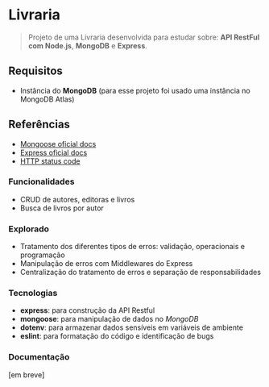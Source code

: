 # Livraria

> Projeto de uma Livraria desenvolvida para estudar sobre: **API RestFul com Node.js**, **MongoDB** e **Express**.


## Requisitos

- Instância do **MongoDB** (para esse projeto foi usado uma instância no MongoDB Atlas)


## Referências

- [Mongoose oficial docs](https://mongoosejs.com/docs/)
- [Express oficial docs](https://expressjs.com/)
- [HTTP status code](https://developer.mozilla.org/pt-BR/docs/Web/HTTP/Status)


### Funcionalidades

- CRUD de autores, editoras e livros
- Busca de livros por autor


### Explorado

- Tratamento dos diferentes tipos de erros: validação, operacionais e programação
- Manipulação de erros com Middlewares do Express
- Centralização do tratamento de erros e separação de responsabilidades


### Tecnologias

- **express**: para construção da API Restful
- **mongoose**: para manipulação de dados no *MongoDB*
- **dotenv**: para armazenar dados sensíveis em variáveis de ambiente
- **eslint**: para formatação do código e identificação de bugs


### Documentação

[em breve]
